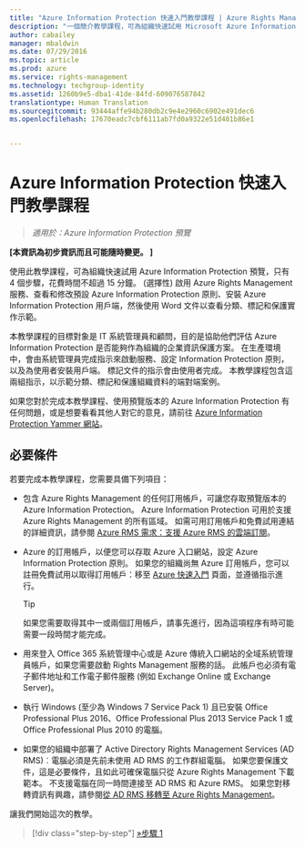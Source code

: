 ```yaml
---
title: "Azure Information Protection 快速入門教學課程 | Azure Rights Management"
description: "一個簡介教學課程，可為組織快速試用 Microsoft Azure Information Protection，只有 4 個步驟，花費時間不超過 15 分鐘。"
author: cabailey
manager: mbaldwin
ms.date: 07/29/2016
ms.topic: article
ms.prod: azure
ms.service: rights-management
ms.technology: techgroup-identity
ms.assetid: 1260b9e5-dba1-41de-84fd-609076587842
translationtype: Human Translation
ms.sourcegitcommit: 93444affe94b280db2c9e4e2960c6902e491dec6
ms.openlocfilehash: 17670eadc7cbf6111ab7fd0a9322e51d401b86e1


---
```


# Azure Information Protection 快速入門教學課程 

>*適用於：Azure Information Protection 預覽*

**[本資訊為初步資訊而且可能隨時變更。 ]**

使用此教學課程，可為組織快速試用 Azure Information Protection 預覽，只有 4 個步驟，花費時間不超過 15 分鐘。 (選擇性) 啟用 Azure Rights Management 服務、查看和修改預設 Azure Information Protection 原則、安裝 Azure Information Protection 用戶端，然後使用 Word 文件以查看分類、標記和保護實作示範。

本教學課程的目標對象是 IT 系統管理員和顧問，目的是協助他們評估 Azure Information Protection 是否能夠作為組織的企業資訊保護方案。 在生產環境中，會由系統管理員完成指示來啟動服務、設定 Information Protection 原則，以及為使用者安裝用戶端。 標記文件的指示會由使用者完成。 本教學課程包含這兩組指示，以示範分類、標記和保護組織資料的端對端案例。 

如果您對於完成本教學課程、使用預覽版本的 Azure Information Protection 有任何問題，或是想要看看其他人對它的意見，請前往 [Azure Information Protection Yammer 網站](https://www.yammer.com/askipteam/#/threads/inGroup?type=in_group&feedId=8652489&view=all)。

## 必要條件 
若要完成本教學課程，您需要具備下列項目：

- 包含 Azure Rights Management 的任何訂用帳戶，可讓您存取預覽版本的 Azure Information Protection。 Azure Information Protection 可用於支援 Azure Rights Management 的所有區域。 如需可用訂用帳戶和免費試用連結的詳細資訊，請參閱 [Azure RMS 需求：支援 Azure RMS 的雲端訂閱](../get-started/requirements-subscriptions.md)。

- Azure 的訂用帳戶，以便您可以存取 Azure 入口網站，設定 Azure Information Protection 原則。 如果您的組織尚無 Azure 訂用帳戶，您可以註冊免費試用以取得訂用帳戶：移至 [Azure 快速入門](https://account.windowsazure.com/organization) 頁面，並遵循指示進行。

  > [!TIP] 
  > 如果您需要取得其中一或兩個訂用帳戶，請事先進行，因為這項程序有時可能需要一段時間才能完成。

- 用來登入 Office 365 系統管理中心或是 Azure 傳統入口網站的全域系統管理員帳戶，如果您需要啟動 Rights Management 服務的話。 此帳戶也必須有電子郵件地址和工作電子郵件服務 (例如 Exchange Online 或 Exchange Server)。

- 執行 Windows (至少為 Windows 7 Service Pack 1) 且已安裝 Office Professional Plus 2016、Office Professional Plus 2013 Service Pack 1 或 Office Professional Plus 2010 的電腦。 

- 如果您的組織中部署了 Active Directory Rights Management Services (AD RMS)︰電腦必須是先前未使用 AD RMS 的工作群組電腦。 如果您要保護文件，這是必要條件，且如此可確保電腦只從 Azure Rights Management 下載範本。 不支援電腦在同一時間連接至 AD RMS 和 Azure RMS。 如果您對移轉資訊有興趣，請參閱[從 AD RMS 移轉至 Azure Rights Management](../plan-design/migrate-from-ad-rms-to-azure-rms.md)。   

讓我們開始這次的教學。

>[!div class="step-by-step"]
[&#187;步驟 1](infoprotect-tutorial-step1.md)





<!--HONumber=Jul16_HO5-->


